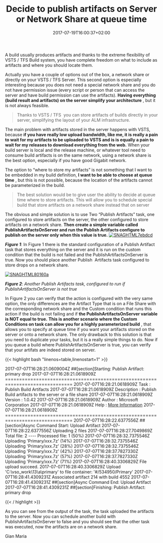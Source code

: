 ﻿---
title: "Decide to publish artifacts on Server or Network Share at queue time"
description: ""
date: 2017-07-19T16:00:37+02:00
draft: false
tags: [Tfs,VSTS]
categories: [Team Foundation Server]
---
A build usually produces artifacts and thanks to the extreme flexibility of VSTS / TFS Build system, you have complete freedom on what to include as artifacts and where you should locate them.

Actually you have a couple of options out of the box, a network share or directly on your VSTS / TFS Server. This second option is especially interesting because you does not need a special network share and you do not have permission issue (every script or person that can access the server and have build permission can use the artifacts).  **Having everything (build result and artifacts) on the server simplify your architecture** , but it is not always feasible.

> Thanks to VSTS / TFS  you can store artifacts of builds directly in your server, simplifying the layout of your ALM infrastructure.

The main problem with artifacts stored in the server happens with VSTS, because  **if you have really low upload bandwidth, like me, it is really a pain to wait for my artifacts to be uploaded to VSTS and is is equally a pain to wait for my releases to download everything from the web.** When your build server is local and the release machine, or whatever tool need to consume build artifacts is on the same network, using a network share is the best option, especially if you have good Gigabit network.

The option to “where to store my artifacts” is not something that I want to be embedded in my build definition,  **I want to be able to choose at queue time** , but this is not possible, because the location of the artifacts cannot be parameterized in the build.

> The best solution would be to give user the ability to decide at queue time where to store artifacts. This will allow you to schedule special build that store artifacts on a network share instead that on server

The obvious and simple solution is to use Two “Publish Artifacts” task, one configured to store artifacts on the server, the other configured to store artifacts on a network share.  **Then create a simple variable called PublishArtifactsOnServer and run the Publish Artifacts configure to publish on the server only when this value is true.** [![SNAGHTML7ebdcd](https://www.codewrecks.com/blog/wp-content/uploads/2017/07/SNAGHTML7ebdcd_thumb.png "SNAGHTML7ebdcd")](https://www.codewrecks.com/blog/wp-content/uploads/2017/07/SNAGHTML7ebdcd.png)

 ***Figure 1***: In Figure 1 there is the standard configuration of a Publish Artifact task that stores everything on the server and it is run on the custom condition that the build is not failed and the PublishArtifactsOnServer is true. Now you should place another Publish  Artifacts task configured to store drops on a network share.

[![SNAGHTML80160a](https://www.codewrecks.com/blog/wp-content/uploads/2017/07/SNAGHTML80160a_thumb.png "SNAGHTML80160a")](https://www.codewrecks.com/blog/wp-content/uploads/2017/07/SNAGHTML80160a.png)

 ***Figure 2***: *Another Publish Artifacts task, configured to run if PublishArtifactsOnServer is not true*

In Figure 2 you can verify that the action is configured with the very same option, the only differences are the Artifact Type that is on a File Share with the corresponding network share and the Custom condition that runs this action if the build is not failing and if  **the PublishArtifactsOnServer variable is NOT equal to true.**  **This is another scenario where the Custom Conditions on task can allow you for a highly parameterized build** , that allows you to specify at queue time if you want your artifacts stored on the server or onto a network share. The only drawback to this solution is that you need to duplicate your tasks, but it is a really simple things to do. Now if you queue a build where PublishArtifactsOnServer is true, you can verify that your artifats are indeed stored on server.

{{< highlight bash "linenos=table,linenostart=1" >}}


2017-07-07T16:28:21.0609004Z ##[section]Starting: Publish Artifact: primary drop 
2017-07-07T16:28:21.0618909Z ==============================================================================
2017-07-07T16:28:21.0618909Z Task         : Publish Build Artifacts
2017-07-07T16:28:21.0618909Z Description  : Publish Build artifacts to the server or a file share
2017-07-07T16:28:21.0618909Z Version      : 1.0.42
2017-07-07T16:28:21.0618909Z Author       : Microsoft Corporation
2017-07-07T16:28:21.0618909Z Help         : [More Information](https://go.microsoft.com/fwlink/?LinkID=708390)
2017-07-07T16:28:21.0618909Z ==============================================================================
2017-07-07T16:28:22.6377556Z ##[section]Async Command Start: Upload Artifact
2017-07-07T16:28:22.6377556Z Uploading 2 files
2017-07-07T16:28:27.7049869Z Total file: 2 ---- Processed file: 1 (50%)
2017-07-07T16:28:32.7375546Z Uploading 'Primary/xxx.7z' (14%)
2017-07-07T16:28:32.7375546Z Uploading 'Primary/xxx.7z' (28%)
2017-07-07T16:28:32.7375546Z Uploading 'Primary/xxx.7z' (42%)
2017-07-07T16:28:37.7827330Z Uploading 'Primary/xxx.7z' (57%)
2017-07-07T16:28:37.7827330Z Uploading 'Primary/xxx.7z' (71%)
2017-07-07T16:28:40.3306829Z File upload succeed.
2017-07-07T16:28:40.3306829Z Upload 'C:\vso\_work\13\a\primary' to file container: '#/534950/Primary'
2017-07-07T16:28:41.4309231Z Associated artifact 214 with build 4552
2017-07-07T16:28:41.4309231Z ##[section]Async Command End: Upload Artifact
2017-07-07T16:28:41.4309231Z ##[section]Finishing: Publish Artifact: primary drop 

{{< / highlight >}}

As you can see from the output of the task, the task uploaded the artifacts to the server. Now you can schedule another build with PublishArtifactsOnServer to false and you should see that the other task was executed, now the artifacts are on a network share.

Gian Maria
